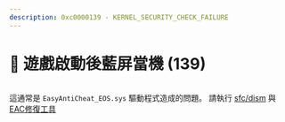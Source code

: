 ```yaml
---
description: 0xc0000139 - KERNEL_SECURITY_CHECK_FAILURE
---
```


# 🔘 遊戲啟動後藍屏當機 (139)

<figure><img src="../.gitbook/assets/bsod139.png" alt=""><figcaption></figcaption></figure>

這通常是 `EasyAntiCheat_EOS.sys` 驅動程式造成的問題。 請執行 [sfc/dism](../other/running-sfc-dism.md) 與 [EAC修復工具](https://github.com/livingflore/BattleBitEACFix/releases)
